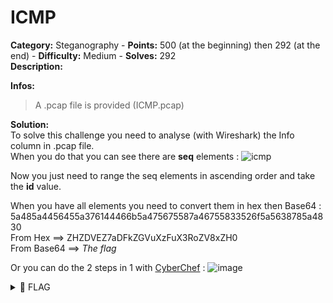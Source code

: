 # ICMP

**Category:** Steganography - **Points:** 500 (at the beginning) then 292 (at the end) - **Difficulty:** Medium - **Solves:** 292\
**Description:**

**Infos:**

> A .pcap file is provided (ICMP.pcap)

**Solution:**\
To solve this challenge you need to analyse (with Wireshark) the Info column in .pcap file.\
When you do that you can see there are **seq** elements : ![icmp](https://user-images.githubusercontent.com/91023285/158177587-04565fc3-6cbc-41e6-aa33-1398f8ea50b4.png)

Now you just need to range the seq elements in ascending order and take the **id** value.

When you have all elements you need to convert them in hex then Base64 :\
5a485a4456455a376144466b5a475675587a46755833526f5a5638785a4830\
From Hex ==> ZHZDVEZ7aDFkZGVuXzFuX3RoZV8xZH0\
From Base64 ==> _The flag_

Or you can do the 2 steps in 1 with [CyberChef](https://gchq.github.io/CyberChef/) : ![image](https://user-images.githubusercontent.com/91023285/158179549-e10f2440-1985-49c4-8e38-698fed00656c.png)

<details>

<summary><span data-gb-custom-inline data-tag="emoji" data-code="1f6a9">🚩</span> FLAG</summary>

```
dvCTF{h1dden_1n_the_1d}
```

</details>
